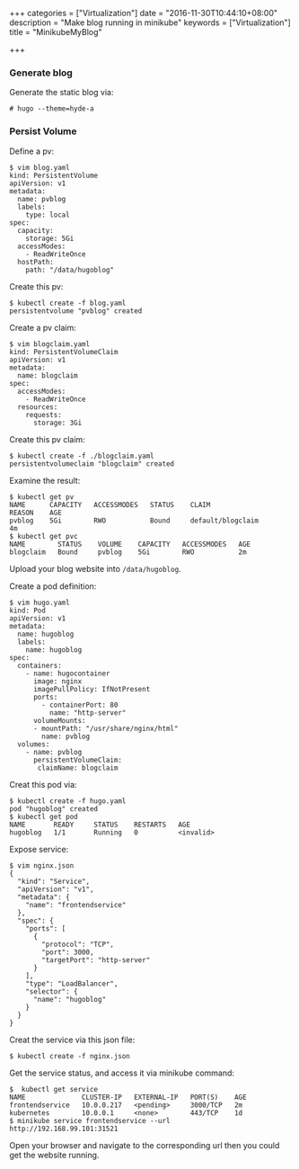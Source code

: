 +++
categories = ["Virtualization"]
date = "2016-11-30T10:44:10+08:00"
description = "Make blog running in minikube"
keywords = ["Virtualization"]
title = "MinikubeMyBlog"

+++
### Generate blog
Generate the static blog via:    

```
# hugo --theme=hyde-a
```
### Persist Volume
Define a pv:    

```
$ vim blog.yaml
kind: PersistentVolume
apiVersion: v1
metadata:
  name: pvblog
  labels:
    type: local
spec:
  capacity:
    storage: 5Gi
  accessModes:
    - ReadWriteOnce
  hostPath:
    path: "/data/hugoblog"
```
Create this pv:    

```
$ kubectl create -f blog.yaml
persistentvolume "pvblog" created
```

Create a pv claim:    

```
$ vim blogclaim.yaml
kind: PersistentVolumeClaim
apiVersion: v1
metadata:
  name: blogclaim
spec:
  accessModes:
    - ReadWriteOnce
  resources:
    requests:
      storage: 3Gi
```
Create this pv claim:    

```
$ kubectl create -f ./blogclaim.yaml
persistentvolumeclaim "blogclaim" created
```
Examine the result:    

```
$ kubectl get pv
NAME      CAPACITY   ACCESSMODES   STATUS    CLAIM               REASON    AGE
pvblog    5Gi        RWO           Bound     default/blogclaim             4m
$ kubectl get pvc
NAME        STATUS    VOLUME    CAPACITY   ACCESSMODES   AGE
blogclaim   Bound     pvblog    5Gi        RWO           2m
```

Upload your blog website into `/data/hugoblog`.   

Create a pod definition:    

```
$ vim hugo.yaml
kind: Pod
apiVersion: v1
metadata:
  name: hugoblog
  labels:
    name: hugoblog
spec:
  containers:
    - name: hugocontainer
      image: nginx
      imagePullPolicy: IfNotPresent
      ports:
        - containerPort: 80
          name: "http-server"
      volumeMounts:
      - mountPath: "/usr/share/nginx/html"
        name: pvblog
  volumes:
    - name: pvblog
      persistentVolumeClaim:
       claimName: blogclaim
```
Creat this pod via:    

```
$ kubectl create -f hugo.yaml
pod "hugoblog" created
$ kubectl get pod
NAME       READY     STATUS    RESTARTS   AGE
hugoblog   1/1       Running   0          <invalid>
```

Expose service:    

```
$ vim nginx.json
{
  "kind": "Service",
  "apiVersion": "v1",
  "metadata": {
    "name": "frontendservice"
  },
  "spec": {
    "ports": [
      {
        "protocol": "TCP",
        "port": 3000,
        "targetPort": "http-server"
      }
    ],
    "type": "LoadBalancer",
    "selector": {
      "name": "hugoblog"
    }
  }
}
```
Creat the service via this json file:    

```
$ kubectl create -f nginx.json
```
Get the service status, and access it via minikube command:    

```
$  kubectl get service
NAME              CLUSTER-IP   EXTERNAL-IP   PORT(S)    AGE
frontendservice   10.0.0.217   <pending>     3000/TCP   2m
kubernetes        10.0.0.1     <none>        443/TCP    1d
$ minikube service frontendservice --url
http://192.168.99.101:31521
```
Open your browser and navigate to the corresponding url then you could get the
website running.     
